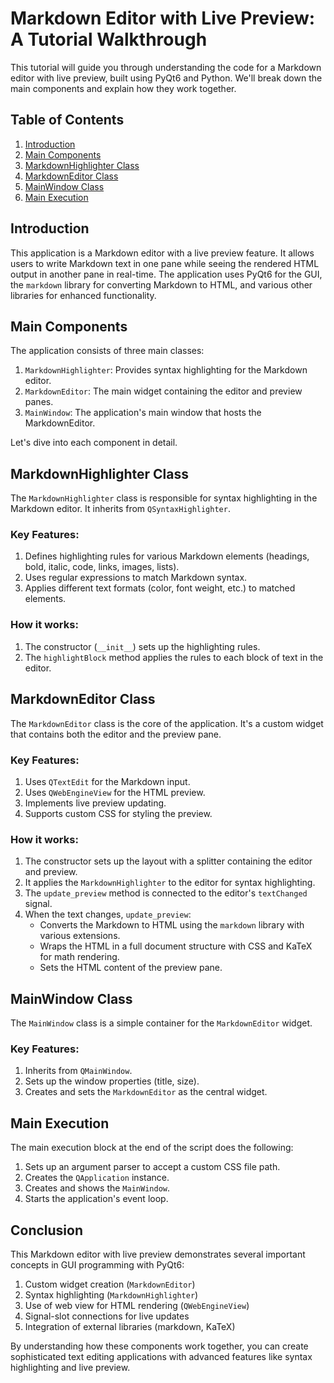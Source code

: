 # Markdown Editor with Live Preview: A Tutorial Walkthrough

This tutorial will guide you through understanding the code for a Markdown editor with live preview, built using PyQt6 and Python. We'll break down the main components and explain how they work together.

## Table of Contents

1. [Introduction](#introduction)
2. [Main Components](#main-components)
3. [MarkdownHighlighter Class](#markdownhighlighter-class)
4. [MarkdownEditor Class](#markdowneditor-class)
5. [MainWindow Class](#mainwindow-class)
6. [Main Execution](#main-execution)

## Introduction

This application is a Markdown editor with a live preview feature. It allows users to write Markdown text in one pane while seeing the rendered HTML output in another pane in real-time. The application uses PyQt6 for the GUI, the `markdown` library for converting Markdown to HTML, and various other libraries for enhanced functionality.

## Main Components

The application consists of three main classes:

1. `MarkdownHighlighter`: Provides syntax highlighting for the Markdown editor.
2. `MarkdownEditor`: The main widget containing the editor and preview panes.
3. `MainWindow`: The application's main window that hosts the MarkdownEditor.

Let's dive into each component in detail.

## MarkdownHighlighter Class

The `MarkdownHighlighter` class is responsible for syntax highlighting in the Markdown editor. It inherits from `QSyntaxHighlighter`.

### Key Features:

1. Defines highlighting rules for various Markdown elements (headings, bold, italic, code, links, images, lists).
2. Uses regular expressions to match Markdown syntax.
3. Applies different text formats (color, font weight, etc.) to matched elements.

### How it works:

1. The constructor (`__init__`) sets up the highlighting rules.
2. The `highlightBlock` method applies the rules to each block of text in the editor.

## MarkdownEditor Class

The `MarkdownEditor` class is the core of the application. It's a custom widget that contains both the editor and the preview pane.

### Key Features:

1. Uses `QTextEdit` for the Markdown input.
2. Uses `QWebEngineView` for the HTML preview.
3. Implements live preview updating.
4. Supports custom CSS for styling the preview.

### How it works:

1. The constructor sets up the layout with a splitter containing the editor and preview.
2. It applies the `MarkdownHighlighter` to the editor for syntax highlighting.
3. The `update_preview` method is connected to the editor's `textChanged` signal.
4. When the text changes, `update_preview`:
   - Converts the Markdown to HTML using the `markdown` library with various extensions.
   - Wraps the HTML in a full document structure with CSS and KaTeX for math rendering.
   - Sets the HTML content of the preview pane.

## MainWindow Class

The `MainWindow` class is a simple container for the `MarkdownEditor` widget.

### Key Features:

1. Inherits from `QMainWindow`.
2. Sets up the window properties (title, size).
3. Creates and sets the `MarkdownEditor` as the central widget.

## Main Execution

The main execution block at the end of the script does the following:

1. Sets up an argument parser to accept a custom CSS file path.
2. Creates the `QApplication` instance.
3. Creates and shows the `MainWindow`.
4. Starts the application's event loop.

## Conclusion

This Markdown editor with live preview demonstrates several important concepts in GUI programming with PyQt6:

1. Custom widget creation (`MarkdownEditor`)
2. Syntax highlighting (`MarkdownHighlighter`)
3. Use of web view for HTML rendering (`QWebEngineView`)
4. Signal-slot connections for live updates
5. Integration of external libraries (markdown, KaTeX)

By understanding how these components work together, you can create sophisticated text editing applications with advanced features like syntax highlighting and live preview.
